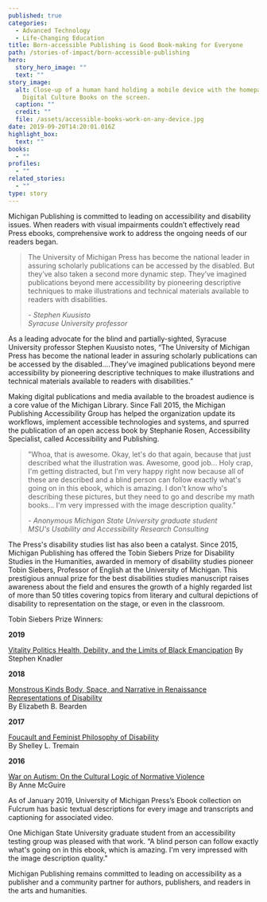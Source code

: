 ```yaml
---
published: true
categories:
  - Advanced Technology
  - Life-Changing Education
title: Born-accessible Publishing is Good Book-making for Everyone
path: /stories-of-impact/born-accessible-publishing
hero:
  story_hero_image: ""
  text: ""
story_image:
  alt: Close-up of a human hand holding a mobile device with the homepage for
    Digital Culture Books on the screen.
  caption: ""
  credit: ""
  file: /assets/accessible-books-work-on-any-device.jpg
date: 2019-09-20T14:20:01.016Z
highlight_box:
  text: ""
books:
  - ""
profiles:
  - ""
related_stories:
  - ""
type: story
---
```

Michigan Publishing is committed to leading on accessibility and disability issues. When readers with visual impairments couldn’t effectively read Press ebooks, comprehensive work to address the ongoing needs of our readers began.

<blockquote class="quote full yellow"><p>The University of Michigan Press has become the national leader in assuring scholarly publications can be accessed by the disabled. But they’ve also taken a second more dynamic step. They’ve imagined publications beyond mere accessibility by pioneering descriptive techniques to make illustrations and technical materials available to readers with disabilities.</p><footer><cite>- Stephen Kuusisto<br>Syracuse University professor</cite></footer></blockquote>

As a leading advocate for the blind and partially-sighted, Syracuse University professor Stephen Kuusisto notes, “The University of Michigan Press has become the national leader in assuring scholarly publications can be accessed by the disabled….They’ve imagined publications beyond mere accessibility by pioneering descriptive techniques to make illustrations and technical materials available to readers with disabilities.”

Making digital publications and media available to the broadest audience is a core value of the Michigan Library. Since Fall 2015, the Michigan Publishing Accessibility Group has helped the organization update its workflows, implement accessible technologies and systems, and spurred the publication of an open access book by Stephanie Rosen, Accessibility Specialist, called Accessibility and Publishing.

<blockquote class="quote full blue"><p>"Whoa, that is awesome. Okay, let's do that again, because that just described what the illustration was. Awesome, good job... Holy crap, I'm getting distracted, but I'm very happy right now because all of these are described and a blind person can follow exactly what's going on in this ebook, which is amazing. I don't know who's describing these pictures, but they need to go and describe my math books... I'm very impressed with the image description quality."</p><footer><cite>- Anonymous Michigan State University graduate student<br>MSU's Usability and Accessibility Research Consulting</cite></footer></blockquote>

The Press's disability studies list has also been a catalyst. Since 2015, Michigan Publishing has offered the Tobin Siebers Prize for Disability Studies in the Humanities, awarded in memory of disability studies pioneer Tobin Siebers, Professor of English at the University of Michigan. This prestigious annual prize for the best disabilities studies manuscript raises awareness about the field and ensures the growth of a highly regarded list of more than 50 titles covering topics from literary and cultural depictions of disability to representation on the stage, or even in the classroom.

<div class="lg:float-right lg:-mr-64 lg:w-3/5 border-l-8 border-sea-blue px-6 pt-6 ml-6 mb-4" markdown="1">Tobin Siebers Prize Winners:

**2019**

[Vitality Politics Health, Debility, and the Limits of Black Emancipation](https://doi.org/10.3998/mpub.10043782) By Stephen Knadler

**2018**

[Monstrous Kinds Body, Space, and Narrative in Renaissance Representations of Disability](https://doi.org/10.3998/mpub.10014355)\
By Elizabeth B. Bearden

**2017**

[Foucault and Feminist Philosophy of Disability ](https://doi.org/10.3998/mpub.8504605)\
By Shelley L. Tremain

**2016**

[War on Autism: On the Cultural Logic of Normative Violence](https://doi.org/10.3998/mpub.7784427) \
By Anne McGuire</div>

As of January 2019, University of Michigan Press’s Ebook collection on Fulcrum has basic textual descriptions for every image and transcripts and captioning for associated video.

One Michigan State University graduate student from an accessibility testing group was pleased with that work. “A blind person can follow exactly what's going on in this ebook, which is amazing. I'm very impressed with the image description quality."

Michigan Publishing remains committed to leading on accessibility as a publisher and a community partner for authors, publishers, and readers in the arts and humanities.

